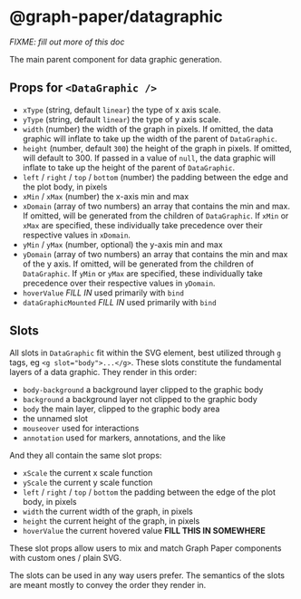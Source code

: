 # @graph-paper/datagraphic

_FIXME: fill out more of this doc_

The main parent component for data graphic generation.

## Props for `<DataGraphic />`

- `xType` (string, default `linear`) the type of x axis scale.
- `yType` (string, default `linear`) the type of y axis scale.
- `width` (number) the width of the graph in pixels. If omitted, the data graphic will inflate to take up the width of the parent of `DataGraphic`.
- `height` (number, default `300`) the height of the graph in pixels. If omitted, will default to 300. If passed in a value of `null`, the data graphic will inflate to take up the height of the parent of `DataGraphic`.
- `left` / `right` / `top` / `bottom` (number) the padding between the edge and the plot body, in pixels
- `xMin` / `xMax` (number) the x-axis min and max
- `xDomain` (array of two numbers) an array that contains the min and max. If omitted, will be generated from the children of `DataGraphic`. If `xMin` or `xMax` are specified, these individually take precedence over their respective values in `xDomain`.
- `yMin` / `yMax` (number, optional) the y-axis min and max
- `yDomain` (array of two numbers) an array that contains the min and max of the y axis. If omitted, will be generated from the children of `DataGraphic`. If `yMin` or `yMax` are specified, these individually take precedence over their respective values in `yDomain`.
- `hoverValue` _FILL IN_ used primarily with `bind`
- `dataGraphicMounted` _FILL IN_ used primarily with `bind`

## Slots

All slots in `DataGraphic` fit within the SVG element, best utilized through `g` tags, eg `<g slot="body">...</g>`. These slots constitute the fundamental layers of a data graphic. They render in this order:

- `body-background` a background layer clipped to the graphic body
- `background` a background layer not clipped to the graphic body
- `body` the main layer, clipped to the graphic body area
- the unnamed slot
- `mouseover` used for interactions
- `annotation` used for markers, annotations, and the like

And they all contain the same slot props:

- `xScale` the current x scale function
- `yScale` the current y scale function
- `left` / `right` / `top` / `bottom` the padding between the edge of the plot body, in pixels
- `width` the current width of the graph, in pixels
- `height` the current height of the graph, in pixels
- `hoverValue` the current hovered value **FILL THIS IN SOMEWHERE**

These slot props allow users to mix and match Graph Paper components with custom ones / plain SVG.

The slots can be used in any way users prefer. The semantics of the slots are meant mostly to convey the order they render in.
